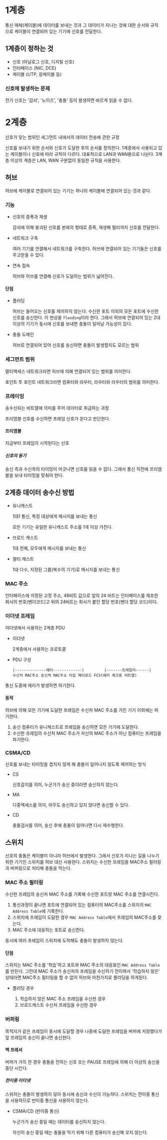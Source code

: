 # 1계층

통신 매체(케이블)에 데이터를 보내는 것과 그 데이터가 지나는 것에 대한 순서와 규칙으로 케이블이 연결되어 있는 기기에 신호를 전달한다.

## 1계층이 정하는 것

- 신호 (아날로그 신호, 디지털 신호)
- 인터페이스 (NIC, DCE)
- 케이블 (UTP, 광케이블 등)

### 신호에 발생하는 문제

전기 신호는 '감쇠', '노이즈', '충돌' 등이 발생하면 바르게 읽을 수 없다.

# 2계층

신호가 닿는 범위인 세그먼트 내에서의 데이터 전송에 관한 규정

신호를 보내기 위한 순서와 신호가 도달한 후의 순서를 정의한다.
1계층에서 사용되고 있는 케이블이나 신호에 따라 규칙이 다르다. 대표적으로 LAN과 WAN용으로 나뉜다. 3계층 이상의 계층은 LAN, WAN 구분없이 동일한 규칙을 사용한다.

## 허브

허브에 케이블로 연결되어 있는 기기는 하나의 케이블에 연결되어 있는 것과 같다.

### 기능

- 신호의 증폭과 재생

  감쇠에 의해 붕괴된 신호를 본래의 형태로 증폭, 재생해 멀리까지 신호를 전달한다.

- 네트워크 구축

  여러 기기를 연결해서 네트워크를 구축한다. 허브에 연결되어 있는 기기들은 신호를 주고받을 수 있다.

- 연속 접속

  허브와 허브를 연결해 신호가 도달하는 범위가 넓어진다.

#### 단점

- 플러딩

  허브는 들어오는 신호를 제어하지 않는다. 수신한 포트 이외의 모든 포트에 수신한 신호를 송신한다. 이 현상을 `flooding`이라 한다. 그래서 허브에 연결되어 있는 2대 이상의 기기가 동시에 신호를 보내면 충돌이 일어날 가능성이 있다.

- 충돌 도메인

  허브로 연결되어 있어 신호를 송신하면 충돌이 발생할지도 모르는 범위

### 세그먼트 범위

멀티액세스 네트워크라면 허브에 의해 연결되어 있는 범위를 의미한다.

포인트 투 포인트 네트워크라면 컴퓨터와 라우터, 라우터와 라우터의 범위를 의미한다.

### 프레이밍

송수신되는 비트열에 의미를 주어 데이터로 취급하는 과정

프리엠블 신호를 수신하면 프레임 신호가 온다고 판단한다.

#### 프리엠블

지금부터 프레임이 시작된다는 신호

##### 신호의 동기

송신 측과 수신측의 타이밍이 어긋나면 신호를 읽을 수 없다. 그래서 통신 직전에 프리엠블을 보내 타이밍을 맞춰야 한다.

## 2계층 데이터 송수신 방법

- 유니캐스트

  1대1 통신, 특정 대상에게 메시지를 보내는 통신

  모든 기기는 유일한 유니캐스트 주소를 1개 이상 가진다.

- 브로드 캐스트

  1대 전체, 모두에게 메시지를 보내는 통신

- 멀티 캐스트

  1대 다수, 지정된 그룹(복수의 기기)로 메시지를 보내는 통신

### MAC 주소

인터페이스에 지정된 고정 주소, 48비트 값으로 앞의 24 비트는 인터페이스를 제조한 회사의 번호(벤더코드)고 뒤의 24비트는 회사가 붙인 할당 번호(벤더 할당 코드)이다.

### 이더넷 프레임

이더넷에서 사용하는 2계층 PDU

- 이더넷

  2계층에서 사용하는 프로토콜

- PDU 구성

  ```
  |--------------헤더-------------|         |-------트레일러------|
  수신처 MAC주소 송신처 MAC주소 타입 페이로드 FCS(에러 체크용 비트열)
  ```

통신 도중에 에러가 발생하면 파기한다.

#### 동작

허브에 의해 모든 기기에 도달한 프레임은 수신처 MAC 주소를 가진 기기 이외에는 파기한다.

1. 송신 컴퓨터가 유니캐스트로 프레임을 송신하면 모든 기기에 도달한다.
2. 수신한 프레임의 수신처 MAC 주소가 자신의 MAC 주소가 아닌 컴퓨터는 프레임을 파기한다.

### CSMA/CD

신호를 보내는 타이밍을 겹치지 않게 해 충돌이 일어나지 않도록 제어하는 방식

- CS

  신호감지를 의미, 누군가가 송신 중이라면 송신하지 않는다.

- MA

  다중액세스를 의미, 아무도 송신하고 있지 않다면 송신할 수 있다.

- CD

  충돌검사를 의미, 송신 후에 충돌이 일어나면 다시 재수행한다.

## 스위치

신호의 충돌은 케이블이 아니라 허브에서 발생한다.
그래서 신호가 지나는 길을 나누기 위한 기기인 스위치를 허브 대신 사용한다.
스위치는 수신한 프레임을 MAC주소 필터링과 버퍼링으로 처리해 충돌을 막는다.

### MAC 주소 필터링

수신한 프레임의 송신처 MAC 주소를 기록해 수신한 포트랑 MAC 주소를 연결시킨다.

1. 통신과정이 끝나면 포트에 연결되어 있는 컴퓨터의 MAC주소를 스위치의 `MAC Address Table`에 기록한다.
2. 스위치에 프레임이 도달한 경우 `MAC Address Table`에서 프레임의 MAC주소를 찾는다.
3. MAC 주소에 대응하는 포트로 송신한다.

동시에 여러 프레임이 스위치에 도착해도 충돌이 발생하지 않는다.

#### 단점

스위치는 MAC 주소를 '학습'하고 포트와 MAC 주소의 대응표인 `MAC Address Table`를 만든다. 그런데 MAC 주소가 송신처의 프레임을 수신하기 전이여서 '학습하지 않은' 상태라면 MAC주소 필터링을 할 수 없어 허브와 마찬가지로 플러딩을 하게된다.

- 플러딩 경우

  1. 학습하지 않은 MAC 주소 프레임을 수신한 경우
  2. 브로드캐스트 수신처 프레임을 수신한 경우

### 버퍼링

목적지가 같은 프레임이 동시에 도달할 경우 나중에 도달한 프레임을 버퍼에 저장했다가 앞 프레임의 송신이 끝나면 송신한다.

#### 백 프레셔

버퍼가 가득 찬 경우 충돌을 전하는 신호 또는 PAUSE 프레임에 의해 더 이상의 송신을 중단 시킨다.

##### 전이중 이더넷

스위치는 충돌이 발생하지 않아 동시에 송신과 수신이 가능하다.
스위치는 전이중 통신을 사용하므로 반이중 통신을 사용하지 않는다.

- CSMA/CD (반이중 통신)

  누군가가 송신 중일 때는 데이터를 송신하지 않는다.

  자신이 송신 중일 때는 충돌을 막기 위해 다른 컴퓨터가 송신해 오지 않는다.
